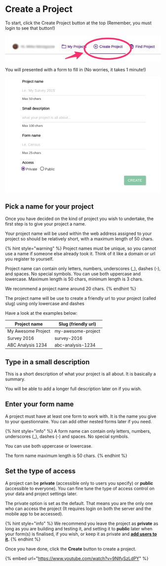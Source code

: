 # Create a Project

To start, click the Create Project button at the top (Remember, you must login to see that button!)

![](../.gitbook/assets/create-project-navbar-button.jpg)

You will presented with a form to fill in (No worries, it takes 1 minute!)

![](../.gitbook/assets/create-project-form.png)

## Pick a name for your project

Once you have decided on the kind of project you wish to undertake, the first step is to give your project a name.

Your project name will be used within the web address assigned to your project so should be relatively short, with a maximum length of 50 chars.

{% hint style="warning" %}
Project names must be unique, so you cannot use a name if someone else already took it. Think of it like a domain or url you register to yourself.&#x20;

Project name can contain only letters, numbers, underscores (\_), dashes (-), and spaces. No special symbols. You can use both uppercase and lowercase. Maximum length is 50 chars, minimum length is 3 chars.&#x20;

We recommend a project name around 20 chars.
{% endhint %}

The project name will be use to create a friendly url to your project (called slug) using only lowercase and dashes

Have a look at the examples below:

| Project name       | Slug (friendly url) |
| ------------------ | ------------------- |
| My Awesome Project | my-awesome-project  |
| Survey 2016        | survey-2016         |
| ABC Analysis 1234  | abc-analysis-1234   |

## Type in a small description

This is a short description of what your project is all about. It is basically a summary.&#x20;

You will be able to add a longer full description later on if you wish.

## Enter your form name

A project must have at least one form to work with. It is the name you give to your questionnaire. You can add other nested forms later if you need.

{% hint style="info" %}
A form name can contain only letters, numbers, underscores (\_), dashes (-) and spaces. No special symbols.&#x20;

You can use both uppercase or lowercase.&#x20;

The form name maximum length is 50 chars.
{% endhint %}

## Set the type of access

A project can be **private** (accessible only to users you specify) or **public** (accessible to everyone). You can fine tune the type of access control on your data and project settings later.

The private option is set as the default. That means you are the only one who can access the project (It requires login on both the server and the mobile app to be accessed).

{% hint style="info" %}
We recommend you leave the project as **private** as long as you are building and testing it, and setting it to **public** later when your form(s) is finalised, if you wish, or keep it as private and [**add users to it**](manage-users.md)**.**
{% endhint %}

Once you have done, click the **Create** button to create a project.

{% embed url="https://www.youtube.com/watch?v=9NlfySzLdPY" %}

